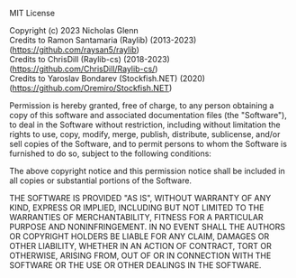 MIT License

Copyright (c) 2023 Nicholas Glenn\
Credits to Ramon Santamaria		(Raylib) 		(2013-2023)	(https://github.com/raysan5/raylib)\
Credits to ChrisDill			(Raylib-cs)		(2018-2023)	(https://github.com/ChrisDill/Raylib-cs/)\
Credits to Yaroslav Bondarev	(Stockfish.NET)	(2020)		(https://github.com/Oremiro/Stockfish.NET)

Permission is hereby granted, free of charge, to any person obtaining a copy
of this software and associated documentation files (the "Software"), to deal
in the Software without restriction, including without limitation the rights
to use, copy, modify, merge, publish, distribute, sublicense, and/or sell
copies of the Software, and to permit persons to whom the Software is
furnished to do so, subject to the following conditions:

The above copyright notice and this permission notice shall be included in all
copies or substantial portions of the Software.

THE SOFTWARE IS PROVIDED "AS IS", WITHOUT WARRANTY OF ANY KIND, EXPRESS OR
IMPLIED, INCLUDING BUT NOT LIMITED TO THE WARRANTIES OF MERCHANTABILITY,
FITNESS FOR A PARTICULAR PURPOSE AND NONINFRINGEMENT. IN NO EVENT SHALL THE
AUTHORS OR COPYRIGHT HOLDERS BE LIABLE FOR ANY CLAIM, DAMAGES OR OTHER
LIABILITY, WHETHER IN AN ACTION OF CONTRACT, TORT OR OTHERWISE, ARISING FROM,
OUT OF OR IN CONNECTION WITH THE SOFTWARE OR THE USE OR OTHER DEALINGS IN THE
SOFTWARE.
